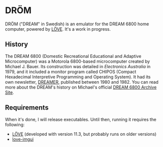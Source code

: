 DRÖM
====

DRÖM ("DREAM" in Swedish) is an emulator for the DREAM 6800 home computer, powered by [LÖVE](https://love2d.org). It's a work in progress.

History
-------

The DREAM 6800 (Domestic Recreational Educational and Adaptive Microcomputer) was a Motorola 6800-based microcomputer created by Michael J. Bauer. Its construction was detailed in _Electronics Australia_ in 1979, and it included a monitor program called CHIPOS (Compact Hexadecimal Interpretive Programming and Operating System). It had its own newsletter, [DREAMER](https://archive.org/search.php?query=creator%3A%22N.S.W.+6800+Users+Group%22), published between 1980 and 1982. You can read more about the DREAM's history on Michael's official [DREAM 6800 Archive Site](http://www.mjbauer.biz/DREAM6800.htm).

Requirements
------------

When it's done, I will release executables. Until then, running it requires the following:

* [LÖVE](https://love2d.org) (developed with version 11.3, but probably runs on older versions)
* [love-imgui](https://github.com/slages/love-imgui)
